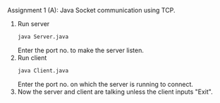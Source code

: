 Assignment 1 (A): Java Socket communication using TCP.
1.	Run server
	```bash
	java Server.java
	```
	Enter the port no. to make the server listen.  
2. 	Run client
	```bash
	java Client.java
	```
	Enter the port no. on which the server is running to connect.  
3. 	Now the server and client are talking unless the client inputs "Exit".  


